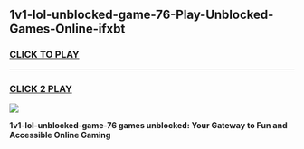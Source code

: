 
## 1v1-lol-unblocked-game-76-Play-Unblocked-Games-Online-ifxbt
<h3>
<a href="https://premium76.site?title=1v1-lol-unblocked-game-76&ref=25A">CLICK TO PLAY</a></h3>
<hr>

<h3>
<a href="https://premium76.site?title=1v1-lol-unblocked-game-76&ref=25A">CLICK 2 PLAY</a>
  
</h3>

<a href="https://premium76.site?title=1v1-lol-unblocked-game-76&ref=25A"><img src="https://clearcache.store/games.png"></a>


**1v1-lol-unblocked-game-76 games unblocked: Your Gateway to Fun and Accessible Online Gaming**
